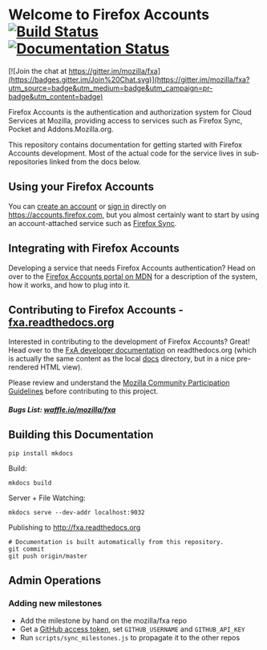 # Welcome to Firefox Accounts [![Build Status](https://travis-ci.org/mozilla/fxa.svg?branch=master)](https://travis-ci.org/mozilla/fxa) [![Documentation Status](https://readthedocs.org/projects/fxa/badge/?version=latest)](https://readthedocs.org/projects/fxa/?badge=latest)

[![Join the chat at https://gitter.im/mozilla/fxa](https://badges.gitter.im/Join%20Chat.svg)](https://gitter.im/mozilla/fxa?utm_source=badge&utm_medium=badge&utm_campaign=pr-badge&utm_content=badge)

Firefox Accounts is the authentication and authorization system for Cloud
Services at Mozilla, providing access to services such as Firefox Sync, Pocket and
Addons.Mozilla.org.

This repository contains documentation for getting started with Firefox
Accounts development.  Most of the actual code for the service lives in
sub-repositories linked from the docs below.

## Using your Firefox Accounts

You can [create an account](https://accounts.firefox.com/signup) or
[sign in](https://accounts.firefox.com/signin) directly on https://accounts.firefox.com, but you almost certainly want to start by using an account-attached
service such as [Firefox Sync](https://www.mozilla.org/en-US/firefox/sync/).


## Integrating with Firefox Accounts

Developing a service that needs Firefox Accounts authentication?  Head on over to the [Firefox Accounts portal on MDN](https://developer.mozilla.org/docs/Mozilla/Tech/Firefox_Accounts) for a description of the system, how it works, and how to plug into it.


## Contributing to Firefox Accounts - [fxa.readthedocs.org](http://fxa.readthedocs.org)

Interested in contributing to the development of Firefox Accounts?  Great!
Head over to the [FxA developer documentation](http://fxa.readthedocs.org) on readthedocs.org (which is actually the same content as the local [docs](/docs/index.md) directory, but in a nice pre-rendered HTML view).

Please review and understand the [Mozilla Community Participation Guidelines](https://www.mozilla.org/en-US/about/governance/policies/participation/) before contributing to this project.

##### Bugs List: [waffle.io/mozilla/fxa](https://waffle.io/mozilla/fxa)

## Building this Documentation

```
pip install mkdocs
```

Build:

```
mkdocs build
```

Server + File Watching:

```
mkdocs serve --dev-addr localhost:9032
```

Publishing to http://fxa.readthedocs.org

```
# Documentation is built automatically from this repository.
git commit
git push origin/master
```

## Admin Operations

### Adding new milestones

* Add the milestone by hand on the mozilla/fxa repo
* Get a [GitHub access token](https://github.com/settings/tokens), set `GITHUB_USERNAME` and `GITHUB_API_KEY`
* Run `scripts/sync_milestones.js` to propagate it to the other repos
